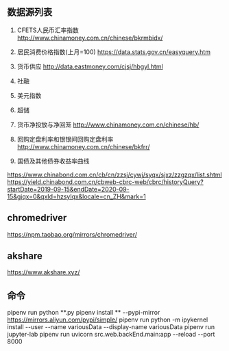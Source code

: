 ## 数据源列表

1. CFETS人民币汇率指数
http://www.chinamoney.com.cn/chinese/bkrmbidx/

2. 居民消费价格指数(上月=100)
https://data.stats.gov.cn/easyquery.htm

3. 货币供应
http://data.eastmoney.com/cjsj/hbgyl.html

4. 社融

5. 美元指数

6. 超储

7. 货币净投放与净回笼
http://www.chinamoney.com.cn/chinese/hb/

8. 回购定盘利率和银银间回购定盘利率
http://www.chinamoney.com.cn/chinese/bkfrr/

9. 国债及其他债券收益率曲线

https://www.chinabond.com.cn/cb/cn/zzsj/cywj/syqx/sjxz/zzgzqx/list.shtml
https://yield.chinabond.com.cn/cbweb-cbrc-web/cbrc/historyQuery?startDate=2019-09-15&endDate=2020-09-15&gjqx=0&qxId=hzsylqx&locale=cn_ZH&mark=1

## chromedriver
https://npm.taobao.org/mirrors/chromedriver/


## akshare
https://www.akshare.xyz/

## 命令
pipenv run python **.py
pipenv install ** --pypi-mirror https://mirrors.aliyun.com/pypi/simple/
pipenv run python -m ipykernel install --user --name variousData --display-name variousData
pipenv run jupyter-lab
pipenv run uvicorn src.web.backEnd.main:app --reload --port 8000